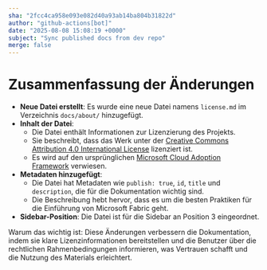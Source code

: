 ```yaml
---
sha: "2fcc4ca958e093e082d40a93ab14ba804b31822d"
author: "github-actions[bot]"
date: "2025-08-08 15:08:19 +0000"
subject: "Sync published docs from dev repo"
merge: false
---
```


# Zusammenfassung der Änderungen

- **Neue Datei erstellt**: Es wurde eine neue Datei namens `license.md` im Verzeichnis `docs/about/` hinzugefügt.
- **Inhalt der Datei**:
  - Die Datei enthält Informationen zur Lizenzierung des Projekts.
  - Sie beschreibt, dass das Werk unter der [Creative Commons Attribution 4.0 International License](https://creativecommons.org/licenses/by/4.0/) lizenziert ist.
  - Es wird auf den ursprünglichen [Microsoft Cloud Adoption Framework](https://learn.microsoft.com/en-us/azure/cloud-adoption-framework/) verwiesen.
- **Metadaten hinzugefügt**:
  - Die Datei hat Metadaten wie `publish: true`, `id`, `title` und `description`, die für die Dokumentation wichtig sind.
  - Die Beschreibung hebt hervor, dass es um die besten Praktiken für die Einführung von Microsoft Fabric geht.
- **Sidebar-Position**: Die Datei ist für die Sidebar an Position 3 eingeordnet.

Warum das wichtig ist: Diese Änderungen verbessern die Dokumentation, indem sie klare Lizenzinformationen bereitstellen und die Benutzer über die rechtlichen Rahmenbedingungen informieren, was Vertrauen schafft und die Nutzung des Materials erleichtert.

